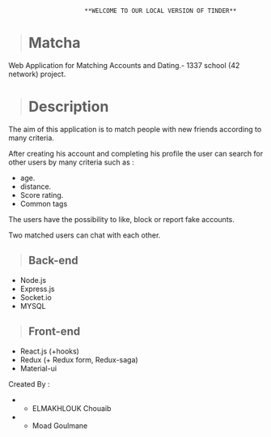 
                         **WELCOME TO OUR LOCAL VERSION OF TINDER**

> # Matcha
Web Application for Matching Accounts and Dating.- 1337 school (42 network) project.


> # Description
The aim of this application is to match people with new friends according to many criteria.

After creating his account and completing his profile the user can search for other users by many criteria such as :
- age.
- distance.
- Score rating.
- Common tags

The users have the possibility to like, block or report fake accounts.

Two matched users can chat with each other.

> ## Back-end
- Node.js
- Express.js
- Socket.io
- MYSQL

> ## Front-end
- React.js (+hooks)
- Redux (+ Redux form, Redux-saga)
- Material-ui


Created By : 
- * ELMAKHLOUK Chouaib 
- * Moad Goulmane
